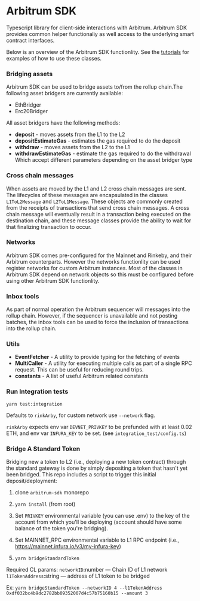 # Arbitrum SDK

Typescript library for client-side interactions with Arbitrum. Arbitrum SDK provides common helper functionaliy as well access to the underlying smart contract interfaces.

Below is an overview of the Arbitrum SDK functionlity. See the [tutorials](https://github.com/OffchainLabs/arbitrum-tutorials) for examples of how to use these classes.

### Bridging assets

Arbitrum SDK can be used to bridge assets to/from the rollup chain.The following asset bridgers are currently available:

- EthBridger
- Erc20Bridger

All asset bridgers have the following methods:

- **deposit** - moves assets from the L1 to the L2
- **depositEstimateGas** - estimates the gas required to do the deposit
- **withdraw** - moves assets from the L2 to the L1
- **withdrawEstimateGas** - estimate the gas required to do the withdrawal
  Which accept different parameters depending on the asset bridger type

### Cross chain messages

When assets are moved by the L1 and L2 cross chain messages are sent. The lifecycles of these messages are encapsulated in the classes `L1ToL2Message` and `L2ToL1Message`. These objects are commonly created from the receipts of transactions that send cross chain messages. A cross chain message will eventually result in a transaction being executed on the destination chain, and these message classes provide the ability to wait for that finalizing transaction to occur.

### Networks

Arbitrum SDK comes pre-configured for the Mainnet and Rinkeby, and their Arbitrum counterparts. However the networks functionlity can be used register networks for custom Arbitrum instances. Most of the classes in Arbitrum SDK depend on network objects so this must be configured before using other Arbitrum SDK functionlity.

### Inbox tools

As part of normal operation the Arbitrum sequencer will messages into the rollup chain. However, if the sequencer is unavailable and not posting batches, the inbox tools can be used to force the inclusion of transactions into the rollup chain.

### Utils

- **EventFetcher** - A utility to provide typing for the fetching of events
- **MultiCaller** - A utility for executing multiple calls as part of a single RPC request. This can be useful for reducing round trips.
- **constants** - A list of useful Arbitrum related constants

### Run Integration tests

`yarn test:integration`

Defaults to `rinkArby`, for custom network use `--network` flag.

`rinkArby` expects env var `DEVNET_PRIVKEY` to be prefunded with at least 0.02 ETH, and env var `INFURA_KEY` to be set.
(see `integration_test/config.ts`)

### Bridge A Standard Token

Bridging new a token to L2 (i.e., deploying a new token contract) through the standard gateway is done by simply depositing a token that hasn't yet been bridged. This repo includes a script to trigger this initial deposit/deployment:

1. clone `arbitrum-sdk` monorepo

2. `yarn install` (from root)

3. Set `PRIVKEY` environmental variable (you can use .env) to the key of the account from which you'll be deploying (account should have some balance of the token you're bridging).

4. Set MAINNET_RPC environmental variable to L1 RPC endpoint (i.e., https://mainnet.infura.io/v3/my-infura-key)

5. `yarn bridgeStandardToken`

Required CL params:
`networkID`:number — Chain ID of L1 network
`l1TokenAddress`:string — address of L1 token to be bridged

Ex:
`yarn bridgeStandardToken --networkID 4 --l1TokenAddress 0xdf032bc4b9dc2782bb09352007d4c57b75160b15 --amount 3`
